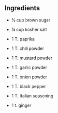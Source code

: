 # 

## Ingredients

- ½ cup brown sugar

- ¼ cup kosher salt

- 1 T. paprika

- 1 T. chili powder

- 1 T. mustard powder

- 1 T. garlic powder

- 1 T. onion powder

- 1 T. black pepper

- 1 T. Italian seasoning

- 1 t. ginger
